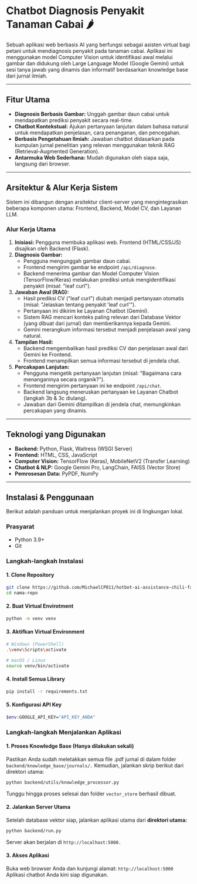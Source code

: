 # Chatbot Diagnosis Penyakit Tanaman Cabai 🌶️

Sebuah aplikasi web berbasis AI yang berfungsi sebagai asisten virtual bagi petani untuk mendiagnosis penyakit pada tanaman cabai. Aplikasi ini menggunakan model Computer Vision untuk identifikasi awal melalui gambar dan didukung oleh Large Language Model (Google Gemini) untuk sesi tanya jawab yang dinamis dan informatif berdasarkan knowledge base dari jurnal ilmiah.

---

## Fitur Utama

- **Diagnosis Berbasis Gambar:** Unggah gambar daun cabai untuk mendapatkan prediksi penyakit secara real-time.
- **Chatbot Kontekstual:** Ajukan pertanyaan lanjutan dalam bahasa natural untuk mendapatkan penjelasan, cara penanganan, dan pencegahan.
- **Berbasis Pengetahuan Ilmiah:** Jawaban chatbot didasarkan pada kumpulan jurnal penelitian yang relevan menggunakan teknik RAG (Retrieval-Augmented Generation).
- **Antarmuka Web Sederhana:** Mudah digunakan oleh siapa saja, langsung dari browser.

---

## Arsitektur & Alur Kerja Sistem

Sistem ini dibangun dengan arsitektur client-server yang mengintegrasikan beberapa komponen utama: Frontend, Backend, Model CV, dan Layanan LLM.

### Alur Kerja Utama

1. **Inisiasi:** Pengguna membuka aplikasi web. Frontend (HTML/CSS/JS) disajikan oleh Backend (Flask).
2. **Diagnosis Gambar:**
   - Pengguna mengunggah gambar daun cabai.
   - Frontend mengirim gambar ke endpoint `/api/diagnose`.
   - Backend menerima gambar dan Model Computer Vision (TensorFlow/Keras) melakukan prediksi untuk mengidentifikasi penyakit (misal: "leaf curl").
3. **Jawaban Awal (RAG):**
   - Hasil prediksi CV ("leaf curl") diubah menjadi pertanyaan otomatis (misal: "Jelaskan tentang penyakit 'leaf curl'").
   - Pertanyaan ini dikirim ke Layanan Chatbot (Gemini).
   - Sistem RAG mencari konteks paling relevan dari Database Vektor (yang dibuat dari jurnal) dan memberikannya kepada Gemini.
   - Gemini merangkum informasi tersebut menjadi penjelasan awal yang natural.
4. **Tampilan Hasil:**
   - Backend mengembalikan hasil prediksi CV dan penjelasan awal dari Gemini ke Frontend.
   - Frontend menampilkan semua informasi tersebut di jendela chat.
5. **Percakapan Lanjutan:**
   - Pengguna mengetik pertanyaan lanjutan (misal: "Bagaimana cara menanganinya secara organik?").
   - Frontend mengirim pertanyaan ini ke endpoint `/api/chat`.
   - Backend langsung meneruskan pertanyaan ke Layanan Chatbot (langkah 3b & 3c diulang).
   - Jawaban dari Gemini ditampilkan di jendela chat, memungkinkan percakapan yang dinamis.

---

## Teknologi yang Digunakan

- **Backend:** Python, Flask, Waitress (WSGI Server)
- **Frontend:** HTML, CSS, JavaScript
- **Computer Vision:** TensorFlow (Keras), MobileNetV2 (Transfer Learning)
- **Chatbot & NLP:** Google Gemini Pro, LangChain, FAISS (Vector Store)
- **Pemrosesan Data:** PyPDF, NumPy

---

## Instalasi & Penggunaan

Berikut adalah panduan untuk menjalankan proyek ini di lingkungan lokal.

### Prasyarat

- Python 3.9+
- Git

### Langkah-langkah Instalasi

#### 1. Clone Repository

```bash
git clone https://github.com/MichaelCP011/hotbot-ai-assistance-chili-farmer.git
cd nama-repo
```
#### 2. Buat Virtual Envirotment

```bash
python -m venv venv
```

#### 3. Aktifkan Virtual Environment

```bash
# Windows (PowerShell)
.\venv\Scripts\activate

# macOS / Linux
source venv/bin/activate
```

#### 4. Install Semua Library

```bash
pip install -r requirements.txt
```

#### 5. Konfigurasi API Key

```bash
$env:GOOGLE_API_KEY="API_KEY_ANDA"
```

### Langkah-langkah Menjalankan Aplikasi

#### 1. Proses Knowledge Base (Hanya dilakukan sekali)

Pastikan Anda sudah meletakkan semua file .pdf jurnal di dalam folder `backend/knowledge_base/journals/.` Kemudian, jalankan skrip berikut dari direktori utama:

```bash
python backend/utils/knowledge_processor.py
```
Tunggu hingga proses selesai dan folder `vector_store` berhasil dibuat.

#### 2. Jalankan Server Utama

Setelah database vektor siap, jalankan aplikasi utama dari **direktori utama:**
```bash
python backend/run.py
```
Server akan berjalan di `http://localhost:5000.`

#### 3. Akses Aplikasi

Buka web browser Anda dan kunjungi alamat:
`http://localhost:5000`
Aplikasi chatbot Anda kini siap digunakan.
